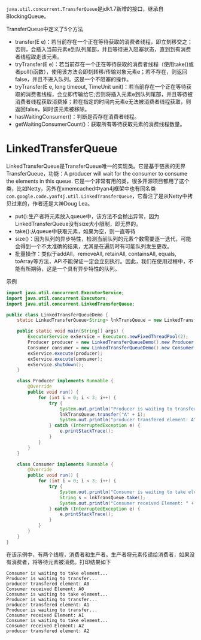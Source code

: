 `java.util.concurrent.TransferQueue`是jdk1.7新增的接口，继承自BlockingQueue。

TransferQueue中定义了5个方法
* transfer(E e)：若当前存在一个正在等待获取的消费者线程，即立刻移交之；否则，会插入当前元素e到队列尾部，并且等待进入阻塞状态，直到到有消费者线程取走该元素。
* tryTransfer(E e)：若当前存在一个正在等待获取的消费者线程（使用take()或者poll()函数），使用该方法会即刻转移/传输对象元素e；若不存在，则返回false，并且不进入队列。这是一个不阻塞的操作。
* tryTransfer(E e, long timeout, TimeUnit unit)：若当前存在一个正在等待获取的消费者线程，会立即传输给它;否则将插入元素e到队列尾部，并且等待被消费者线程获取消费掉；若在指定的时间内元素e无法被消费者线程获取，则返回false，同时该元素被移除。
* hasWaitingConsumer()：判断是否存在消费者线程。
* getWaitingConsumerCount()：获取所有等待获取元素的消费线程数量。





# LinkedTransferQueue
LinkedTransferQueue是TransferQueue唯一的实现类。它是基于链表的无界TransferQueue，功能：A producer will wait for the consumer to consume the elements in this queue.
它是一个非常有用的类，很多开源项目都用了这个类，比如Netty，另外在xmemcached中yan4j框架中也有同名类`com.google.code.yanf4j.util.LinkedTransferQueue`，它备注了是从Netty中拷贝过来的，作者还是大神Doug Lea。

* put():生产者将元素放入queue中，该方法不会抛出异常，因为LinkedTransferQueue没有size大小限制，即无界的。
* take():从queue中获取元素，如果为空，则一直等待
* size()：因为队列的异步特性，检测当前队列的元素个数需要逐一迭代，可能会得到一个不太准确的结果，尤其是在遍历时有可能队列发生更改。
* 批量操作：类似于addAll，removeAll, retainAll, containsAll, equals, toArray等方法，API不能保证一定会立刻执行。因此，我们在使用过程中，不能有所期待，这是一个具有异步特性的队列。

示例
```java
import java.util.concurrent.ExecutorService;
import java.util.concurrent.Executors;
import java.util.concurrent.LinkedTransferQueue;

public class LinkedTransferQueueDemo {
	static LinkedTransferQueue<String> lnkTransQueue = new LinkedTransferQueue<String>();

	public static void main(String[] args) {
		ExecutorService exService = Executors.newFixedThreadPool(2);
		Producer producer = new LinkedTransferQueueDemo().new Producer();
		Consumer consumer = new LinkedTransferQueueDemo().new Consumer();
		exService.execute(producer);
		exService.execute(consumer);
		exService.shutdown();
	}

	class Producer implements Runnable {
		@Override
		public void run() {
			for (int i = 0; i < 3; i++) {
				try {
					System.out.println("Producer is waiting to transfer...");
					lnkTransQueue.transfer("A" + i);
					System.out.println("producer transfered element: A" + i);
				} catch (InterruptedException e) {
					e.printStackTrace();
				}
			}
		}
	}

	class Consumer implements Runnable {
		@Override
		public void run() {
			for (int i = 0; i < 3; i++) {
				try {
					System.out.println("Consumer is waiting to take element...");
					String s = lnkTransQueue.take();
					System.out.println("Consumer received Element: " + s);
				} catch (InterruptedException e) {
					e.printStackTrace();
				}
			}
		}
	}
}
```
在该示例中，有两个线程，消费者和生产者。生产者将元素传递给消费者，如果没有消费者，将等待元素被消费。打印结果如下
```plain
Consumer is waiting to take element...
Producer is waiting to transfer...
producer transfered element: A0
Consumer received Element: A0
Consumer is waiting to take element...
Producer is waiting to transfer...
producer transfered element: A1
Producer is waiting to transfer...
Consumer received Element: A1
Consumer is waiting to take element...
Consumer received Element: A2
producer transfered element: A2
```







